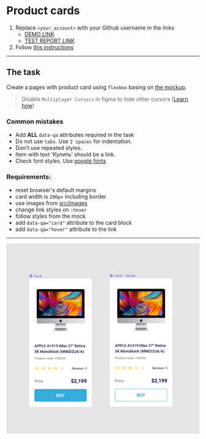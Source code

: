 # Product cards

1. Replace `<your_account>` with your Github username in the links
   - [DEMO LINK](https://LimonovInsp.github.io/layout_product-cards/) <br>
   - [TEST REPORT LINK](https://LimonovInsp.github.io/layout_product-cards/report/html_report/)
2. Follow [this instructions](https://mate-academy.github.io/layout_task-guideline/)

---

## The task

Create a pages with product card using `flexbox` basing on [the mockup](https://www.figma.com/file/bS8N1lTT0Ew0Brf1Nfl36iMV/Product-Cards?node-id=0%3A1).

> Disable `Multiplayer Cursors` in figma to hide other cursors ([Learn how](https://mate-academy.github.io/layout_task-guideline/figma.html#multiplayer-cursors))

### Common mistakes

- Add **ALL** `data-qa` attributes required in the task
- Do not use `tabs`. Use `2 spaces` for indentation.
- Don't use repeated styles.
- Item with text 'Купить' should be a link.
- Check font styles. Use [google fonts](https://fonts.google.com/)

### Requirements:

- reset browser's default margins
- card width is `200px` including border
- use images from [src/images](src/images)
- change link styles on `:hover`
- follow styles from the mock
- add `data-qa="card"` attribute to the card block
- add `data-qa="hover"` attribute to the link

---

![screenshot](./references/card-example.png)
